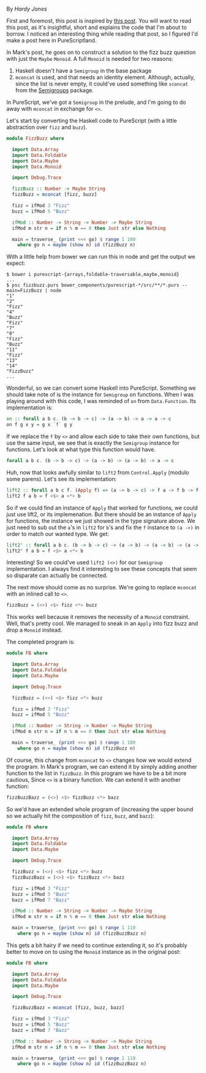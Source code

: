 By _Hardy Jones_

First and foremost, this post is inspired by [this post][fizz-monoid].
You will want to read this post, as it's insightful, short and explains the code that I'm about to borrow.
I noticed an interesting thing while reading that post, so I figured I'd make a post here in PureScriptland.

In Mark's post, he goes on to construct a solution to the fizz buzz question with just the `Maybe` `Monoid`.
A full `Monoid` is needed for two reasons:

1. Haskell doesn't have a `Semigroup` in the base package
1. `mconcat` is used, and that needs an identity element. Although, actually, since the list is never empty, it could've used something like `sconcat` from the [Semigroups][semigroups] package.

In PureScript, we've got a `Semigroup` in the prelude, and I'm going to do away with `mconcat` in exchange for `<>`.

Let's start by converting the Haskell code to PureScript (with a little abstraction over `fizz` and `buzz`).

```purescript
module FizzBuzz where

  import Data.Array
  import Data.Foldable
  import Data.Maybe
  import Data.Monoid

  import Debug.Trace

  fizzBuzz :: Number -> Maybe String
  fizzBuzz = mconcat [fizz, buzz]

  fizz = ifMod 3 "Fizz"
  buzz = ifMod 5 "Buzz"

  ifMod :: Number -> String -> Number -> Maybe String
  ifMod m str n = if n % m == 0 then Just str else Nothing

  main = traverse_ (print <<< go) $ range 1 100
    where go n = maybe (show n) id (fizzBuzz n)
```

With a little help from bower we can run this in node and get the output we expect:

```shell
$ bower i purescript-{arrays,foldable-traversable,maybe,monoid}
...
$ psc fizzbuzz.purs bower_components/purescript-*/src/**/*.purs --main=FizzBuzz | node
"1"
"2"
"Fizz"
"4"
"Buzz"
"Fizz"
"7"
"8"
"Fizz"
"Buzz"
"11"
"Fizz"
"13"
"14"
"FizzBuzz"
...
```

Wonderful, so we can convert some Haskell into PureScript.
Something we should take note of is the instance for `Semigroup` on functions.
When I was playing around with this code, I was reminded of `on` from `Data.Function`.
Its implementation is:

```purescript
on :: forall a b c. (b -> b -> c) -> (a -> b) -> a -> a -> c
on f g x y = g x `f` g y
```

If we replace the `f` by `<>` and allow each side to take their own functions, but use the same input, we see that is exactly the `Semigroup` instance for functions.
Let's look at what type this function would have.

```purescript
forall a b c. (b -> b -> c) -> (a -> b) -> (a -> b) -> a -> c
```

Huh, now that looks awfully similar to `lift2` from `Control.Apply` (modulo some parens).
Let's see its implementation:

```purescript
lift2 :: forall a b c f. (Apply f) => (a -> b -> c) -> f a -> f b -> f c
lift2 f a b = f <$> a <*> b
```

So if we could find an instance of `Apply` that worked for functions, we could just use lift2, or its implemenation.
But there should be an instance of `Apply` for functions, the instance we just showed in the type signature above.
We just need to sub out the `a`'s in `lift2` for `b`'s and fix the `f` instance to `(a ->)` in order to match our wanted type.
We get:

```purescript
lift2' :: forall a b c. (b -> b -> c) -> (a -> b) -> (a -> b) -> (a -> c)
lift2' f a b = f <$> a <*> b
```

Interesting! So we could've used `lift2 (<>)` for our `Semigroup` implementation.
I always find it interesting to see these concepts that seem so disparate can actually be connected.

The next move should come as no surprise.
We're going to replace `mconcat` with an inlined call to `<>`.

```purescript
fizzBuzz = (<>) <$> fizz <*> buzz
```

This works well because it removes the necessity of a `Monoid` constraint.
Well, that's pretty cool.
We managed to sneak in an `Apply` into fizz buzz and drop a `Monoid` instead.

The completed program is:

```purescript
module FB where

  import Data.Array
  import Data.Foldable
  import Data.Maybe

  import Debug.Trace

  fizzBuzz = (<>) <$> fizz <*> buzz

  fizz = ifMod 3 "Fizz"
  buzz = ifMod 5 "Buzz"

  ifMod :: Number -> String -> Number -> Maybe String
  ifMod m str n = if n % m == 0 then Just str else Nothing

  main = traverse_ (print <<< go) $ range 1 100
    where go n = maybe (show n) id (fizzBuzz n)
```

Of course, this change from `mconcat` to `<>` changes how we would extend the program.
In Mark's program, we can extend it by simply adding another function to the list in `fizzBuzz`.
In this program we have to be a bit more cautious, Since `<>` is a binary function.
We can extend it with another function:

```purescript
fizzBuzzBazz = (<>) <$> fizzBuzz <*> bazz
```

So we'd have an extended whole program of (increasing the upper bound so we actually hit the composition of `fizz`, `buzz`, and `bazz`):

```purescript
module FB where

  import Data.Array
  import Data.Foldable
  import Data.Maybe

  import Debug.Trace

  fizzBuzz = (<>) <$> fizz <*> buzz
  fizzBuzzBazz = (<>) <$> fizzBuzz <*> bazz

  fizz = ifMod 3 "Fizz"
  buzz = ifMod 5 "Buzz"
  bazz = ifMod 7 "Bazz"

  ifMod :: Number -> String -> Number -> Maybe String
  ifMod m str n = if n % m == 0 then Just str else Nothing

  main = traverse_ (print <<< go) $ range 1 110
    where go n = maybe (show n) id (fizzBuzzBazz n)
```

This gets a bit hairy if we need to continue extending it, so it's probably better to move on to using the `Monoid` instance as in the original post:

```purescript
module FB where

  import Data.Array
  import Data.Foldable
  import Data.Maybe

  import Debug.Trace

  fizzBuzzBazz = mconcat [fizz, buzz, bazz]

  fizz = ifMod 3 "Fizz"
  buzz = ifMod 5 "Buzz"
  bazz = ifMod 7 "Bazz"

  ifMod :: Number -> String -> Number -> Maybe String
  ifMod m str n = if n % m == 0 then Just str else Nothing

  main = traverse_ (print <<< go) $ range 1 110
    where go n = maybe (show n) id (fizzBuzzBazz n)
```

[fizz-monoid]: http://barkmadley.com/2009/01/22/fun-with-fizzbuzz-and-haskell-monoids.html
[semigroups]: https://hackage.haskell.org/package/semigroups